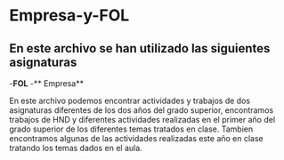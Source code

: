 # Empresa-y-FOL
## En este archivo se han utilizado las siguientes asignaturas
-**FOL**
-** Empresa**

En este archivo podemos encontrar actividades y trabajos de dos asignaturas diferentes de los dos años del grado superior, encontramos trabajos de HND y diferentes actividades realizadas en el primer año del grado superior de los diferentes temas tratados en clase. Tambien encontramos algunas de las actividades realizadas este año en clase tratando los temas dados en el aula.
